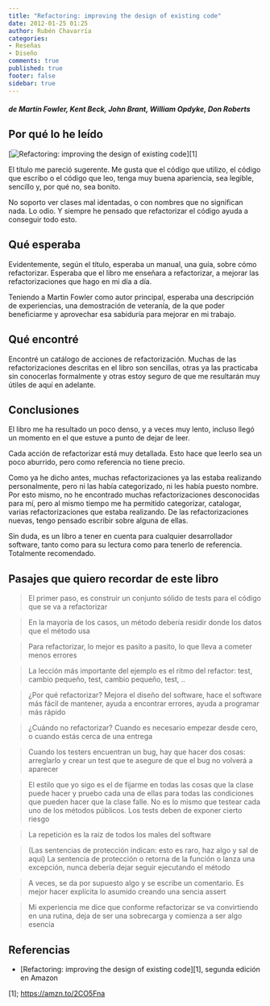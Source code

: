 ```yaml
---
title: "Refactoring: improving the design of existing code"
date: 2012-01-25 01:25
author: Rubén Chavarría
categories: 
- Reseñas
- Diseño
comments: true
published: true
footer: false
sidebar: true
---
```


##### de Martin Fowler, Kent Beck, John Brant, William Opdyke, Don Roberts

## Por qué lo he leído

[![Refactoring: improving the design of existing code](https://images-eu.ssl-images-amazon.com/images/I/41odjJlPgHL.jpg)][1]

El título me pareció sugerente. Me gusta que el código que utilizo, el código 
que escribo o el código que leo, tenga muy buena apariencia, sea legible, 
sencillo y, por qué no, sea bonito.

No soporto ver clases mal identadas, o con nombres que no significan nada. Lo 
odio. Y siempre he pensado que refactorizar el código ayuda a conseguir todo 
esto.

<!-- more -->

## Qué esperaba

Evidentemente, según el título, esperaba un manual, una guía, sobre cómo 
refactorizar. Esperaba que el libro me enseñara a refactorizar, a mejorar las 
refactorizaciones que hago en mi día a día.

Teniendo a Martin Fowler como autor principal, esperaba una descripción de 
experiencias, una demostración de veteranía, de la que poder beneficiarme y 
aprovechar esa sabiduría para mejorar en mi trabajo.

## Qué encontré

Encontré un catálogo de acciones de refactorización. Muchas de las 
refactorizaciones descritas en el libro son sencillas, otras ya las practicaba 
sin conocerlas formalmente y otras estoy seguro de que me resultarán muy 
útiles de aquí en adelante.

## Conclusiones

El libro me ha resultado un poco denso, y a veces muy lento, incluso llegó un 
momento en el que estuve a punto de dejar de leer.

Cada acción de refactorizar está muy detallada. Esto hace que leerlo sea un 
poco aburrido, pero como referencia no tiene precio.

Como ya he dicho antes, muchas refactorizaciones ya las estaba realizando 
personalmente, pero ni las había categorizado, ni les había puesto nombre. 
Por esto mismo, no he encontrado muchas refactorizaciones desconocidas para mí, 
pero al mismo tiempo me ha permitido categorizar, catalogar, varias 
refactorizaciones que estaba realizando. De las refactorizaciones nuevas, 
tengo pensado escribir sobre alguna de ellas.

Sin duda, es un libro a tener en cuenta para cualquier desarrollador software, 
tanto como para su lectura como para tenerlo de referencia. Totalmente 
recomendado.

## Pasajes que quiero recordar de este libro

> El primer paso, es construir un conjunto sólido de tests para el código que 
se va a refactorizar

<!-- more -->

> En la mayoría de los casos, un método debería residir donde los datos que el 
método usa

<!-- more -->

> Para refactorizar, lo mejor es pasito a pasito, lo que lleva a cometer menos 
errores

<!-- more -->

> La lección más importante del ejemplo es el ritmo del refactor: test, cambio 
pequeño, test, cambio pequeño, test, ..

<!-- more -->

> ¿Por qué refactorizar? Mejora el diseño del software, hace el software más 
fácil de mantener, ayuda a encontrar errores, ayuda a programar más rápido

<!-- more -->

> ¿Cuándo no refactorizar? Cuando es necesario empezar desde cero, o cuando 
estás cerca de una entrega

<!-- more -->

> Cuando los testers encuentran un bug, hay que hacer dos cosas: arreglarlo y 
crear un test que te asegure de que el bug no volverá a aparecer

<!-- more -->

> El estilo que yo sigo es el de fijarme en todas las cosas que la clase puede 
hacer y pruebo cada una de ellas para todas las condiciones que pueden hacer 
que la clase falle. No es lo mismo que testear cada uno de los métodos 
públicos. Los tests deben de exponer cierto riesgo

<!-- more -->

> La repetición es la raiz de todos los males del software

<!-- more -->

> (Las sentencias de protección indican: esto es raro, haz algo y sal de aquí) 
La sentencia de protección o retorna de la función o lanza una excepción, 
nunca debería dejar seguir ejecutando el método

<!-- more -->

> A veces, se da por supuesto algo y se escribe un comentario. Es mejor hacer 
explícita lo asumido creando una sencia assert

<!-- more -->

> Mi experiencia me dice que conforme refactorizar se va convirtiendo en una 
rutina, deja de ser una sobrecarga y comienza a ser algo esencia

## Referencias

- [Refactoring: improving the design of existing code][1], segunda edición en
Amazon

[1]; https://amzn.to/2CO5Fna
